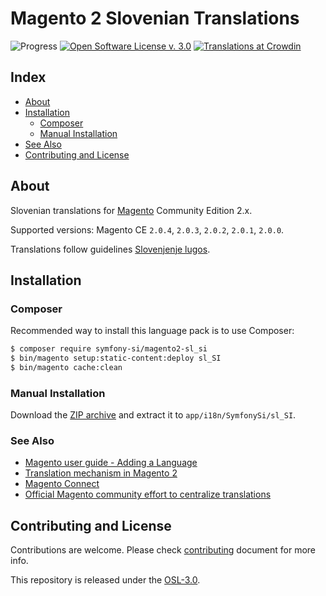 # Magento 2 Slovenian Translations

![Progress](http://progressed.io/bar/31?title=completed)
[![Open Software License v. 3.0](https://img.shields.io/badge/License-OSL--3.0-blue.svg)](https://github.com/symfony-si/magento2-sl_si/blob/master/LICENSE)
[![Translations at Crowdin](https://img.shields.io/badge/Crowdin-sl__SI-red.svg)](https://crowdin.com/project/magento-2)

## Index

* [About](#about)
* [Installation](#installation)
    * [Composer](#composer)
    * [Manual Installation](#manual-installation)
* [See Also](#see-also)
* [Contributing and License](#contributing-and-license)

## About

Slovenian translations for [Magento](https://magento.com/) Community Edition 2.x.

Supported versions: Magento CE `2.0.4`, `2.0.3`, `2.0.2`, `2.0.1`, `2.0.0`.

Translations follow guidelines [Slovenjenje lugos](https://wiki.lugos.si/slovenjenje:pravila).

## Installation

### Composer

Recommended way to install this language pack is to use Composer:

```bash
$ composer require symfony-si/magento2-sl_si
$ bin/magento setup:static-content:deploy sl_SI
$ bin/magento cache:clean
```

### Manual Installation

Download the [ZIP archive](https://github.com/symfony-si/magento2-sl_si/archive/master.zip)
and extract it to `app/i18n/SymfonySi/sl_SI`.


### See Also

* [Magento user guide - Adding a Language](http://devdocs.magento.com/guides/v2.0/frontend-dev-guide/translations/xlate.html)
* [Translation mechanism in Magento 2](https://gist.github.com/antonmakarenko/7538216)
* [Magento Connect](https://www.magentocommerce.com/magento-connect/magento-2)
* [Official Magento community effort to centralize translations](https://crowdin.com/project/magento-2)

## Contributing and License

Contributions are welcome. Please check [contributing](CONTRIBUTING.md) document
for more info.

This repository is released under the [OSL-3.0](https://github.com/symfony-si/magento2-sl_si/blob/master/LICENSE).
